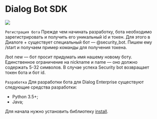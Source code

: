 # Dialog Bot SDK

![](background0.png)

`Регистрация бота`
Прежде чем начинать разработку, бота необходимо зарегистрировать и получить его уникальный id и токен. Для этого в Диалоге + существует специальный бот — @security_bot.
Пишем ему /start и получаем пример команды для получения токена. 

/bot new <nickname> <name> — бот просит придумать имя нашему новому боту. Единственное ограничение на nickname и name — оно должно содержать 5-32 символов. В случае успеха Security bot возвращает токен бота и бот id.

`Разработка`
Для разработки бота для Dialog Enterprise существуют следующие средства разработки: 
- Python 3.5+;
- Java;

Для начала нужно установить библиотеку [install](installation.md).
